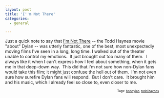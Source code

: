 ```yaml
---
layout: post
title: 'I''m Not There'
categories:
  - general

---
```


Just a quick note to say that <a href="http://www.imdb.com/title/tt0368794/">I'm Not There</a> -- the Todd Haynes movie "about" Dylan -- was utterly fantastic, one of the best, most unexpectedly moving films I've seen in a long, long time. I walked out of the theater unable to control my emotions.  It just brought out too many of them.  I always like it when I can't express how I feel about something, when it gets me in that deep-down way.  This did that.I'm not sure how non-Dylan fans would take this film; it might just confuse the hell out of them.  I'm not even sure how surefire Dylan fans will respond.  But I don't care.  It brought him and his music, which I already feel so close to, even closer to me.  <!-- technorati tags begin --><p style="font-size:10px;text-align:right;">Tags: <a href="http://technorati.com/tag/bobdylan" rel="tag">bobdylan</a>, <a href="http://technorati.com/tag/%20todd%20haynes" rel="tag"> todd haynes</a></p><!-- technorati tags end -->
